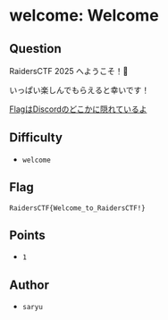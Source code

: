 # welcome: Welcome
## Question

RaidersCTF 2025 へようこそ！🎉

いっぱい楽しんでもらえると幸いです！

[FlagはDiscordのどこかに隠れているよ](https://discord.com/invite/ha2Tdum3WC)

## Difficulty
- `welcome`

## Flag
```
RaidersCTF{Welcome_to_RaidersCTF!}
```

## Points
- `1`

## Author
- `saryu`
